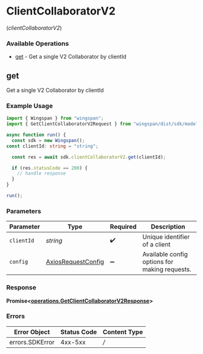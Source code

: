 # ClientCollaboratorV2
(*clientCollaboratorV2*)

### Available Operations

* [get](#get) - Get a single V2 Collaborator by clientId

## get

Get a single V2 Collaborator by clientId

### Example Usage

```typescript
import { Wingspan } from "wingspan";
import { GetClientCollaboratorV2Request } from "wingspan/dist/sdk/models/operations";

async function run() {
  const sdk = new Wingspan();
const clientId: string = "string";

  const res = await sdk.clientCollaboratorV2.get(clientId);

  if (res.statusCode == 200) {
    // handle response
  }
}

run();
```

### Parameters

| Parameter                                                    | Type                                                         | Required                                                     | Description                                                  |
| ------------------------------------------------------------ | ------------------------------------------------------------ | ------------------------------------------------------------ | ------------------------------------------------------------ |
| `clientId`                                                   | *string*                                                     | :heavy_check_mark:                                           | Unique identifier of a client                                |
| `config`                                                     | [AxiosRequestConfig](https://axios-http.com/docs/req_config) | :heavy_minus_sign:                                           | Available config options for making requests.                |


### Response

**Promise<[operations.GetClientCollaboratorV2Response](../../sdk/models/operations/getclientcollaboratorv2response.md)>**
### Errors

| Error Object    | Status Code     | Content Type    |
| --------------- | --------------- | --------------- |
| errors.SDKError | 4xx-5xx         | */*             |
